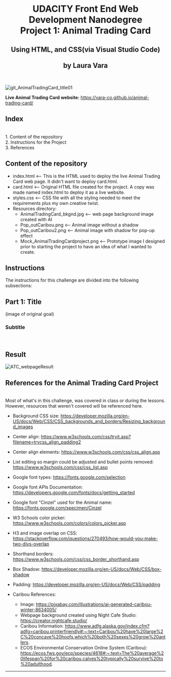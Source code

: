 <h1 align="center">UDACITY Front End Web Development Nanodegree<br/>
Project 1: Animal Trading Card</h1>
<h2 align="center">Using HTML, and CSS(via Visual Studio Code)<br/>
<br/>
by Laura Vara</h2><br/>

![git_AnimalTradingCard_title01](https://github.com/user-attachments/assets/405f6b6b-0a47-4707-a764-3a635c59fcee)



**Live Animal Trading Card website:** https://vara-co.github.io/animal-trading-card/ 

<h2>Index</h2><br/>
1. Content of the repository<br/>
2. Instructions for the Project<br/>
3. References<br/>

Content of the repository
-----------------------------------------------------------
- index.html    <-- This is the HTML used to deploy the live Animal Trading Card web page. It didn't want to deploy card.html.
- card.html <-- Original HTML file created for the project. A copy was made named index.html to deploy it as a live website.
- styles.css <-- CSS file with all the styling needed to meet the requirements plus my own creative twist.
- Resources directory:
  - AnimalTradingCard_bkgnd.jpg <-- web page background image created with AI
  - Pop_outCaribou.png <-- Animal image without a shadow
  - Pop_outCaribou2.png <-- Animal image with shadow for pop-up effect
  - Mock_AnimalTradingCardproject.png <-- Prototype image I designed prior to starting the project to have an idea of what I wanted to create.

<h2>Instructions</h2>
The instructions for this challenge are divided into the following subsections:

<h2>Part 1: Title</h2>
 
(image of original goal)

<h3>Subtitle</h3>


<br/>

<h2>Result</h2>

![ATC_webpageResult](https://github.com/user-attachments/assets/bd8a0c63-3841-4d9f-86ba-baf7c152b60f)

<h2>References for the Animal Trading Card Project</h2><br/>
Most of what's in this challenge, was covered in class or during the lessons. However, resources that weren't covered will be referenced here.<br/>

- Background CSS size: https://developer.mozilla.org/en-US/docs/Web/CSS/CSS_backgrounds_and_borders/Resizing_background_images 
- Center align: https://www.w3schools.com/css/tryit.asp?filename=trycss_align_padding2 
- Center align elements: https://www.w3schools.com/css/css_align.asp 
- List editing so margin could be adjusted and bullet points removed: https://www.w3schools.com/css/css_list.asp
- Google font types: https://fonts.google.com/selection
- Google font APIs Documentation: https://developers.google.com/fonts/docs/getting_started
- Google font "Cinzel" used for the Animal name: https://fonts.google.com/specimen/Cinzel
- W3 Schools color picker: https://www.w3schools.com/colors/colors_picker.asp
- H3 and image overlap on CSS: https://stackoverflow.com/questions/270493/how-would-you-make-two-divs-overlap
- Shorthand borders: https://www.w3schools.com/css/css_border_shorthand.asp
- Box Shadow: https://developer.mozilla.org/en-US/docs/Web/CSS/box-shadow
- Padding: https://developer.mozilla.org/en-US/docs/Web/CSS/padding 

- Caribou References:
  - Image: https://pixabay.com/illustrations/ai-generated-caribou-winter-8634005/ 
  - Webpage background created using Night Cafe Studio: https://creator.nightcafe.studio/
  - Caribou Information: https://www.adfg.alaska.gov/index.cfm?adfg=caribou.printerfriendly#:~:text=Caribou%20have%20large%2C%20concave%20hoofs,which%20both%20sexes%20grow%20antlers.
  - ECOS Environmental Conservation Online System (Caribou): https://ecos.fws.gov/ecp/species/4618#:~:text=The%20average%20lifespan%20for%20caribou,calves%20typically%20survive%20to%20adulthood.

    
----------------------------------------------------------------------------------------------
